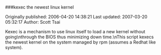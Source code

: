 ###kexec the newest linux kernel

Originally published: 2006-04-20 14:38:21
Last updated: 2007-03-20 05:32:17
Author: Scott Tsai

Kexec is a mechanism to use linux itself to load a new kernel without going\nthrough the BIOS thus minimizing down time.\nThis script kexecs the newest kernel on the system managed by rpm (assumes a Redhat like system).
